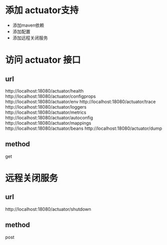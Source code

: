 # 添加 actuator支持 
- 添加maven依赖
- 添加配置
- 添加远程关闭服务

# 访问 actuator 接口
## url
http://localhost:18080/actuator/health
http://localhost:18080/actuator/configprops
http://localhost:18080/actuator/env
http://localhost:18080/actuator/trace
http://localhost:18080/actuator/loggers
http://localhost:18080/actuator/metrics
http://localhost:18080/actuator/autoconfig
http://localhost:18080/actuator/mappings
http://localhost:18080/actuator/beans
http://localhost:18080/actuator/dump
## method
get

# 远程关闭服务
## url
http://localhost:18080/actuator/shutdown
## method
post

